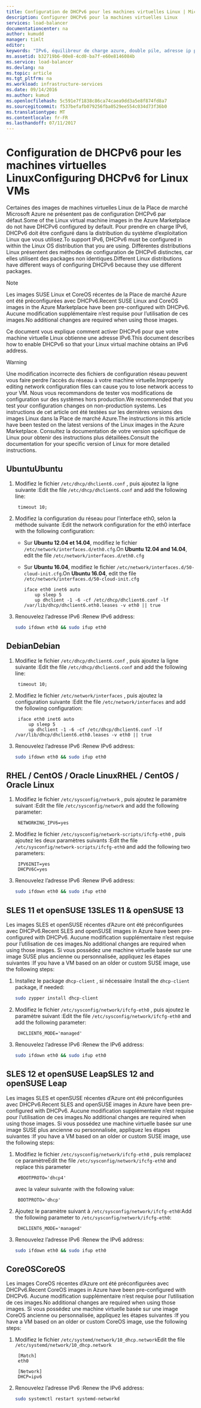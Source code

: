 ```yaml
---
title: Configuration de DHCPv6 pour les machines virtuelles Linux | Microsoft Docs
description: Configurer DHCPv6 pour la machines virtuelles Linux
services: load-balancer
documentationcenter: na
author: kumudd
manager: timlt
editor: 
keywords: "IPv6, équilibreur de charge azure, double pile, adresse ip publique, ipv6 natif, mobile, iot"
ms.assetid: b32719b6-00e8-4cd0-ba7f-e60e8146084b
ms.service: load-balancer
ms.devlang: na
ms.topic: article
ms.tgt_pltfrm: na
ms.workload: infrastructure-services
ms.date: 09/14/2016
ms.author: kumud
ms.openlocfilehash: 5c591e7f1838c86ca74caea9dd3a5e8f874fd8a7
ms.sourcegitcommit: f537befafb079256fba0529ee554c034d73f36b0
ms.translationtype: MT
ms.contentlocale: fr-FR
ms.lasthandoff: 07/11/2017
---
```

# <a name="configuring-dhcpv6-for-linux-vms"></a><span data-ttu-id="4f2f7-104">Configuration de DHCPv6 pour les machines virtuelles Linux</span><span class="sxs-lookup"><span data-stu-id="4f2f7-104">Configuring DHCPv6 for Linux VMs</span></span>

<span data-ttu-id="4f2f7-105">Certaines des images de machines virtuelles Linux de la Place de marché Microsoft Azure ne présentent pas de configuration DHCPv6 par défaut.</span><span class="sxs-lookup"><span data-stu-id="4f2f7-105">Some of the Linux virtual machine images in the Azure Marketplace do not have DHCPv6 configured by default.</span></span> <span data-ttu-id="4f2f7-106">Pour prendre en charge IPv6, DHCPv6 doit être configuré dans la distribution du système d’exploitation Linux que vous utilisez.</span><span class="sxs-lookup"><span data-stu-id="4f2f7-106">To support IPv6, DHCPv6 must be configured in within the Linux OS distribution that you are using.</span></span> <span data-ttu-id="4f2f7-107">Différentes distributions Linux présentent des méthodes de configuration de DHCPv6 distinctes, car elles utilisent des packages non identiques.</span><span class="sxs-lookup"><span data-stu-id="4f2f7-107">Different Linux distributions have different ways of configuring DHCPv6 because they use different packages.</span></span>

> [!NOTE]
> <span data-ttu-id="4f2f7-108">Les images SUSE Linux et CoreOS récentes de la Place de marché Azure ont été préconfigurées avec DHCPv6.</span><span class="sxs-lookup"><span data-stu-id="4f2f7-108">Recent SUSE Linux and CoreOS images in the Azure Marketplace have been pre-configured with DHCPv6.</span></span> <span data-ttu-id="4f2f7-109">Aucune modification supplémentaire n’est requise pour l’utilisation de ces images.</span><span class="sxs-lookup"><span data-stu-id="4f2f7-109">No additional changes are required when using those images.</span></span>

<span data-ttu-id="4f2f7-110">Ce document vous explique comment activer DHCPv6 pour que votre machine virtuelle Linux obtienne une adresse IPv6.</span><span class="sxs-lookup"><span data-stu-id="4f2f7-110">This document describes how to enable DHCPv6 so that your Linux virtual machine obtains an IPv6 address.</span></span>

> [!WARNING]
> <span data-ttu-id="4f2f7-111">Une modification incorrecte des fichiers de configuration réseau peuvent vous faire perdre l’accès du réseau à votre machine virtuelle.</span><span class="sxs-lookup"><span data-stu-id="4f2f7-111">Improperly editing network configuration files can cause you to lose network access to your VM.</span></span> <span data-ttu-id="4f2f7-112">Nous vous recommandons de tester vos modifications de configuration sur des systèmes hors production.</span><span class="sxs-lookup"><span data-stu-id="4f2f7-112">We recommended that you test your configuration changes on non-production systems.</span></span> <span data-ttu-id="4f2f7-113">Les instructions de cet article ont été testées sur les dernières versions des images Linux dans la Place de marché Azure.</span><span class="sxs-lookup"><span data-stu-id="4f2f7-113">The instructions in this article have been tested on the latest versions of the Linux images in the Azure Marketplace.</span></span> <span data-ttu-id="4f2f7-114">Consultez la documentation de votre version spécifique de Linux pour obtenir des instructions plus détaillées.</span><span class="sxs-lookup"><span data-stu-id="4f2f7-114">Consult the documentation for your specific version of Linux for more detailed instructions.</span></span>

## <a name="ubuntu"></a><span data-ttu-id="4f2f7-115">Ubuntu</span><span class="sxs-lookup"><span data-stu-id="4f2f7-115">Ubuntu</span></span>

1. <span data-ttu-id="4f2f7-116">Modifiez le fichier `/etc/dhcp/dhclient6.conf` , puis ajoutez la ligne suivante :</span><span class="sxs-lookup"><span data-stu-id="4f2f7-116">Edit the file `/etc/dhcp/dhclient6.conf` and add the following line:</span></span>

        timeout 10;

2. <span data-ttu-id="4f2f7-117">Modifiez la configuration du réseau pour l’interface eth0, selon la méthode suivante :</span><span class="sxs-lookup"><span data-stu-id="4f2f7-117">Edit the network configuration for the eth0 interface with the following configuration:</span></span>

   * <span data-ttu-id="4f2f7-118">Sur **Ubuntu 12.04 et 14.04**, modifiez le fichier `/etc/network/interfaces.d/eth0.cfg`.</span><span class="sxs-lookup"><span data-stu-id="4f2f7-118">On **Ubuntu 12.04 and 14.04**, edit the file `/etc/network/interfaces.d/eth0.cfg`</span></span>
   * <span data-ttu-id="4f2f7-119">Sur **Ubuntu 16.04**, modifiez le fichier `/etc/network/interfaces.d/50-cloud-init.cfg`.</span><span class="sxs-lookup"><span data-stu-id="4f2f7-119">On **Ubuntu 16.04**, edit the file `/etc/network/interfaces.d/50-cloud-init.cfg`</span></span>

         iface eth0 inet6 auto
             up sleep 5
             up dhclient -1 -6 -cf /etc/dhcp/dhclient6.conf -lf /var/lib/dhcp/dhclient6.eth0.leases -v eth0 || true

3. <span data-ttu-id="4f2f7-120">Renouvelez l’adresse IPv6 :</span><span class="sxs-lookup"><span data-stu-id="4f2f7-120">Renew IPv6 address:</span></span>

    ```bash
    sudo ifdown eth0 && sudo ifup eth0
    ```

## <a name="debian"></a><span data-ttu-id="4f2f7-121">Debian</span><span class="sxs-lookup"><span data-stu-id="4f2f7-121">Debian</span></span>

1. <span data-ttu-id="4f2f7-122">Modifiez le fichier `/etc/dhcp/dhclient6.conf` , puis ajoutez la ligne suivante :</span><span class="sxs-lookup"><span data-stu-id="4f2f7-122">Edit the file `/etc/dhcp/dhclient6.conf` and add the following line:</span></span>

        timeout 10;

2. <span data-ttu-id="4f2f7-123">Modifiez le fichier `/etc/network/interfaces` , puis ajoutez la configuration suivante :</span><span class="sxs-lookup"><span data-stu-id="4f2f7-123">Edit the file `/etc/network/interfaces` and add the following configuration:</span></span>

        iface eth0 inet6 auto
            up sleep 5
            up dhclient -1 -6 -cf /etc/dhcp/dhclient6.conf -lf /var/lib/dhcp/dhclient6.eth0.leases -v eth0 || true

3. <span data-ttu-id="4f2f7-124">Renouvelez l’adresse IPv6 :</span><span class="sxs-lookup"><span data-stu-id="4f2f7-124">Renew IPv6 address:</span></span>

    ```bash
    sudo ifdown eth0 && sudo ifup eth0
    ```

## <a name="rhel--centos--oracle-linux"></a><span data-ttu-id="4f2f7-125">RHEL / CentOS / Oracle Linux</span><span class="sxs-lookup"><span data-stu-id="4f2f7-125">RHEL / CentOS / Oracle Linux</span></span>

1. <span data-ttu-id="4f2f7-126">Modifiez le fichier `/etc/sysconfig/network` , puis ajoutez le paramètre suivant :</span><span class="sxs-lookup"><span data-stu-id="4f2f7-126">Edit the file `/etc/sysconfig/network` and add the following parameter:</span></span>

        NETWORKING_IPV6=yes

2. <span data-ttu-id="4f2f7-127">Modifiez le fichier `/etc/sysconfig/network-scripts/ifcfg-eth0` , puis ajoutez les deux paramètres suivants :</span><span class="sxs-lookup"><span data-stu-id="4f2f7-127">Edit the file `/etc/sysconfig/network-scripts/ifcfg-eth0` and add the following two parameters:</span></span>

        IPV6INIT=yes
        DHCPV6C=yes

3. <span data-ttu-id="4f2f7-128">Renouvelez l’adresse IPv6 :</span><span class="sxs-lookup"><span data-stu-id="4f2f7-128">Renew IPv6 address:</span></span>

    ```bash
    sudo ifdown eth0 && sudo ifup eth0
    ```

## <a name="sles-11--opensuse-13"></a><span data-ttu-id="4f2f7-129">SLES 11 et openSUSE 13</span><span class="sxs-lookup"><span data-stu-id="4f2f7-129">SLES 11 & openSUSE 13</span></span>

<span data-ttu-id="4f2f7-130">Les images SLES et openSUSE récentes d’Azure ont été préconfigurées avec DHCPv6.</span><span class="sxs-lookup"><span data-stu-id="4f2f7-130">Recent SLES and openSUSE images in Azure have been pre-configured with DHCPv6.</span></span> <span data-ttu-id="4f2f7-131">Aucune modification supplémentaire n’est requise pour l’utilisation de ces images.</span><span class="sxs-lookup"><span data-stu-id="4f2f7-131">No additional changes are required when using those images.</span></span> <span data-ttu-id="4f2f7-132">Si vous possédez une machine virtuelle basée sur une image SUSE plus ancienne ou personnalisée, appliquez les étapes suivantes :</span><span class="sxs-lookup"><span data-stu-id="4f2f7-132">If you have a VM based on an older or custom SUSE image, use the following steps:</span></span>

1. <span data-ttu-id="4f2f7-133">Installez le package `dhcp-client` , si nécessaire :</span><span class="sxs-lookup"><span data-stu-id="4f2f7-133">Install the `dhcp-client` package, if needed:</span></span>

    ```bash
    sudo zypper install dhcp-client
    ```

2. <span data-ttu-id="4f2f7-134">Modifiez le fichier `/etc/sysconfig/network/ifcfg-eth0` , puis ajoutez le paramètre suivant :</span><span class="sxs-lookup"><span data-stu-id="4f2f7-134">Edit the file `/etc/sysconfig/network/ifcfg-eth0` and add the following parameter:</span></span>

        DHCLIENT6_MODE='managed'

3. <span data-ttu-id="4f2f7-135">Renouvelez l’adresse IPv6 :</span><span class="sxs-lookup"><span data-stu-id="4f2f7-135">Renew the IPv6 address:</span></span>

    ```bash
    sudo ifdown eth0 && sudo ifup eth0
    ```

## <a name="sles-12-and-opensuse-leap"></a><span data-ttu-id="4f2f7-136">SLES 12 et openSUSE Leap</span><span class="sxs-lookup"><span data-stu-id="4f2f7-136">SLES 12 and openSUSE Leap</span></span>

<span data-ttu-id="4f2f7-137">Les images SLES et openSUSE récentes d’Azure ont été préconfigurées avec DHCPv6.</span><span class="sxs-lookup"><span data-stu-id="4f2f7-137">Recent SLES and openSUSE images in Azure have been pre-configured with DHCPv6.</span></span> <span data-ttu-id="4f2f7-138">Aucune modification supplémentaire n’est requise pour l’utilisation de ces images.</span><span class="sxs-lookup"><span data-stu-id="4f2f7-138">No additional changes are required when using those images.</span></span> <span data-ttu-id="4f2f7-139">Si vous possédez une machine virtuelle basée sur une image SUSE plus ancienne ou personnalisée, appliquez les étapes suivantes :</span><span class="sxs-lookup"><span data-stu-id="4f2f7-139">If you have a VM based on an older or custom SUSE image, use the following steps:</span></span>

1. <span data-ttu-id="4f2f7-140">Modifiez le fichier `/etc/sysconfig/network/ifcfg-eth0` , puis remplacez ce paramètre</span><span class="sxs-lookup"><span data-stu-id="4f2f7-140">Edit the file `/etc/sysconfig/network/ifcfg-eth0` and replace this parameter</span></span>

        #BOOTPROTO='dhcp4'

    <span data-ttu-id="4f2f7-141">avec la valeur suivante :</span><span class="sxs-lookup"><span data-stu-id="4f2f7-141">with the following value:</span></span>

        BOOTPROTO='dhcp'

2. <span data-ttu-id="4f2f7-142">Ajoutez le paramètre suivant à `/etc/sysconfig/network/ifcfg-eth0`:</span><span class="sxs-lookup"><span data-stu-id="4f2f7-142">Add the following parameter to `/etc/sysconfig/network/ifcfg-eth0`:</span></span>

        DHCLIENT6_MODE='managed'

3. <span data-ttu-id="4f2f7-143">Renouvelez l’adresse IPv6 :</span><span class="sxs-lookup"><span data-stu-id="4f2f7-143">Renew the IPv6 address:</span></span>

    ```bash
    sudo ifdown eth0 && sudo ifup eth0
    ```

## <a name="coreos"></a><span data-ttu-id="4f2f7-144">CoreOS</span><span class="sxs-lookup"><span data-stu-id="4f2f7-144">CoreOS</span></span>

<span data-ttu-id="4f2f7-145">Les images CoreOS récentes d’Azure ont été préconfigurées avec DHCPv6.</span><span class="sxs-lookup"><span data-stu-id="4f2f7-145">Recent CoreOS images in Azure have been pre-configured with DHCPv6.</span></span> <span data-ttu-id="4f2f7-146">Aucune modification supplémentaire n’est requise pour l’utilisation de ces images.</span><span class="sxs-lookup"><span data-stu-id="4f2f7-146">No additional changes are required when using those images.</span></span> <span data-ttu-id="4f2f7-147">Si vous possédez une machine virtuelle basée sur une image CoreOS ancienne ou personnalisée, appliquez les étapes suivantes :</span><span class="sxs-lookup"><span data-stu-id="4f2f7-147">If you have a VM based on an older or custom CoreOS image, use the following steps:</span></span>

1. <span data-ttu-id="4f2f7-148">Modifiez le fichier `/etc/systemd/network/10_dhcp.network`</span><span class="sxs-lookup"><span data-stu-id="4f2f7-148">Edit the file `/etc/systemd/network/10_dhcp.network`</span></span>

        [Match]
        eth0

        [Network]
        DHCP=ipv6

2. <span data-ttu-id="4f2f7-149">Renouvelez l’adresse IPv6 :</span><span class="sxs-lookup"><span data-stu-id="4f2f7-149">Renew the IPv6 address:</span></span>

    ```bash
    sudo systemctl restart systemd-networkd
    ```
